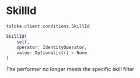 # SkillId
`toloka.client.conditions.SkillId`

```python
SkillId(
    self,
    operator: IdentityOperator,
    value: Optional[str] = None
)
```

The performer no longer meets the specific skill filter

